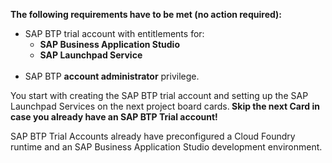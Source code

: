 **The following requirements have to be met (no action required):**
<ul>
<li>SAP BTP trial account with entitlements for:
<ul>
<li><strong>SAP Business Application Studio</strong></li>
<li><strong>SAP Launchpad Service</strong><br /><br /></li>
</ul>
</li>
<li>SAP BTP <strong>account administrator</strong> privilege.</li>
</ul>
<p>You start with creating the SAP BTP trial account and setting up the SAP Launchpad Services on the next project board cards.<strong> Skip the next Card in case you already have an SAP BTP Trial account!</strong></p>
<p>SAP BTP Trial Accounts already have preconfigured a Cloud Foundry runtime and an SAP Business Application Studio development environment.</p>
